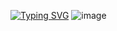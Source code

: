 [![Typing SVG](https://readme-typing-svg.demolab.com?font=Fira+Code&pause=1000&color=88AFD3&width=435&lines=Hello+slaves+of+technology;I+am+a+cracker+of+Mammadli;Help+psychologically)](https://git.io/typing-svg)
![image](https://user-images.githubusercontent.com/130356209/230876904-9648187c-5727-404f-bf20-6b8b9fb84a47.png)
